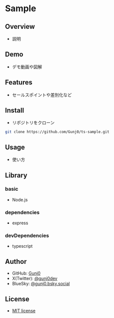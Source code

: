 # Sample

## Overview

- 説明

## Demo

- デモ動画や図解

## Features

- セールスポイントや差別化など

## Install

- リポジトリをクローン

```bash
git clone https://github.com/Gunj0/ts-sample.git
```

## Usage

- 使い方

## Library

### basic

- Node.js

### dependencies

- express

### devDependencies

- typescript

## Author

- GitHub: [Gunj0](https://github.com/Gunj0)
- X(Twitter): [@gunj0dev](https://x.com/gunj0dev)
- BlueSky: [@gunj0.bsky.social](https://bsky.app/profile/gunj0.bsky.social)

## License

- [MIT license](https://en.wikipedia.org/wiki/MIT_License)
